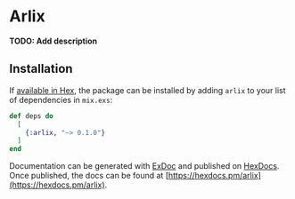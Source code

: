 # Arlix

**TODO: Add description**

## Installation

If [available in Hex](https://hex.pm/docs/publish), the package can be installed
by adding `arlix` to your list of dependencies in `mix.exs`:

```elixir
def deps do
  [
    {:arlix, "~> 0.1.0"}
  ]
end
```

Documentation can be generated with [ExDoc](https://github.com/elixir-lang/ex_doc)
and published on [HexDocs](https://hexdocs.pm). Once published, the docs can
be found at [https://hexdocs.pm/arlix](https://hexdocs.pm/arlix).

